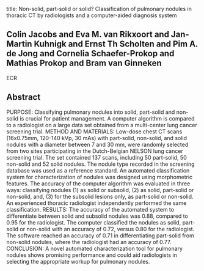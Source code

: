 title: Non-solid, part-solid or solid? Classification of pulmonary nodules in thoracic CT by radiologists and a computer-aided diagnosis system

## Colin Jacobs and Eva M. van Rikxoort and Jan-Martin Kuhnigk and Ernst Th Scholten and Pim A. de Jong and Cornelia Schaefer-Prokop and Mathias Prokop and Bram van Ginneken
ECR


## Abstract
PURPOSE: Classifying pulmonary nodules into solid, part-solid and non-solid is crucial for patient management. A computer algorithm is compared to a radiologist on a large data set obtained from a multi-center lung cancer screening trial. METHOD AND MATERIALS: Low-dose chest CT scans (16x0.75mm, 120-140 kVp, 30 mAs) with part-solid, non-solid, and solid nodules with a diameter between 7 and 30 mm, were randomly selected from two sites participating in the Dutch-Belgian NELSON lung cancer screening trial. The set contained 137 scans, including 50 part-solid, 50 non-solid and 52 solid nodules. The nodule type recorded in the screening database was used as a reference standard. An automated classification system for characterization of nodules was designed using morphometric features. The accuracy of the computer algorithm was evaluated in three ways: classifying nodules (1) as solid or subsolid, (2) as solid, part-solid or non-solid, and, (3) for the subsolid lesions only, as part-solid or non-solid. An experienced thoracic radiologist independently performed the same classification. RESULTS: The accuracy of the automated system to differentiate between solid and subsolid nodules was 0.88, compared to 0.95 for the radiologist. The computer classified the nodules as solid, part-solid or non-solid with an accuracy of 0.72, versus 0.80 for the radiologist. The software reached an accuracy of 0.71 in differentiating part-solid from non-solid nodules, where the radiologist had an accuracy of 0.77. CONCLUSION: A novel automated characterization tool for pulmonary nodules shows promising performance and could aid radiologists in selecting the appropriate workup for pulmonary nodules.


